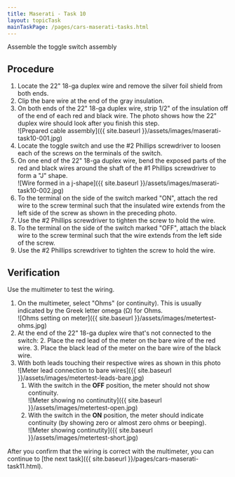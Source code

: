 ```yaml
---
title: Maserati - Task 10
layout: topicTask
mainTaskPage: /pages/cars-maserati-tasks.html
---
```


Assemble the toggle switch assembly

## Procedure

1. Locate the 22" 18-ga duplex wire and remove the silver foil shield from both ends.
2. Clip the bare wire at the end of the gray insulation.
3. On both ends of the 22" 18-ga duplex wire, strip 1/2" of the insulation off of the end of each red and black wire. The photo shows how the 22" duplex wire should look after you finish this step.<br>![Prepared cable assembly]({{ site.baseurl }}/assets/images/maserati-task10-001.jpg)
4. Locate the toggle switch and use the #2 Phillips screwdriver to loosen each of the screws on the terminals of the switch.
5. On one end of the 22" 18-ga duplex wire, bend the exposed parts of the red and black wires around the shaft of the #1 Phillips screwdriver to form a "J" shape.<br>![Wire formed in a j-shape]({{ site.baseurl }}/assets/images/maserati-task10-002.jpg)
6. To the terminal on the side of the switch marked "ON", attach the red wire to the screw terminal such that the insulated wire extends from the left side of the screw as shown in the preceding photo.
7. Use the #2 Phillips screwdriver to tighten the screw to hold the wire.
6. To the terminal on the side of the switch marked "OFF", attach the black wire to the screw terminal such that the wire extends from the left side of the screw.
7. Use the #2 Phillips screwdriver to tighten the screw to hold the wire.

## Verification

Use the multimeter to test the wiring.

1. On the multimeter, select "Ohms" (or continuity). This is usually indicated by the Greek letter omega (&#937;) for Ohms.<br>![Ohms setting on meter]({{ site.baseurl }}/assets/images/metertest-ohms.jpg)
2. At the end of the 22" 18-ga duplex wire that's not connected to the switch: 
	2. Place the red lead of the meter on the bare wire of the red wire.
	3. Place the black lead of the meter on the bare wire of the black wire.
4. With both leads touching their respective wires as shown in this photo <br>![Meter lead connection to bare wires]({{ site.baseurl }}/assets/images/metertest-leads-bare.jpg)
	1. With the switch in the **OFF** position, the meter should not show continuity.<br>![Meter showing no continutity]({{ site.baseurl }}/assets/images/metertest-open.jpg)
	2. With the switch in the **ON** position, the meter should indicate continuity (by showing zero or almost zero ohms or beeping).<br>![Meter showing continutity]({{ site.baseurl }}/assets/images/metertest-short.jpg)

After you confirm that the wiring is correct with the multimeter, you can continue to [the next task]({{ site.baseurl }}/pages/cars-maserati-task11.html).
